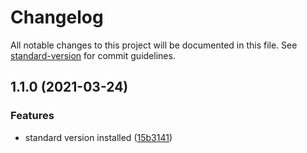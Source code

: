# Changelog

All notable changes to this project will be documented in this file. See [standard-version](https://github.com/conventional-changelog/standard-version) for commit guidelines.

## 1.1.0 (2021-03-24)


### Features

* standard version installed ([15b3141](https://github.com/orion-stelars/Horizon-API/commit/15b314143bee188274bcbdbac63088604b44b52f))
